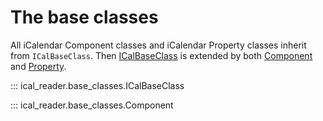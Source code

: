 # The base classes

All iCalendar Component classes and iCalendar Property classes inherit from `ICalBaseClass`.
Then [ICalBaseClass](ical_reader.base_classes.ICalBaseClass) is extended by both [Component](ical_reader.base_classes.Component) and [Property](ical_reader.base_classes.Property).

::: ical_reader.base_classes.ICalBaseClass


::: ical_reader.base_classes.Component

